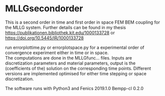 # MLLGsecondorder
This is a second order in time and first order in space FEM BEM coupling for the MLLG system. Further details can be found in my thesis https://publikationen.bibliothek.kit.edu/1000133728 or https://doi.org/10.5445/IR/1000133728

run errorplottime.py or errorplotspace.py for a experimental order of convergence experiment either in time or in space.  
The computations are done in the MLLGfunc... files. Inputs are discretization parameters and material parameters, output is the (coefficients of the) solution on the corresponding time points.  Different versions are implemented optimised for either time stepping or space discretization. 

The software runs with Python3 and
Fenics 2019.1.0 
Bempp-cl 0.2.0
